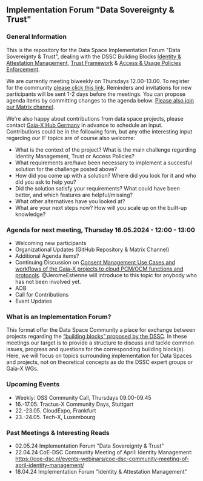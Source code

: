 ## Implementation Forum "Data Sovereignty & Trust"

### General Information

This is the repository for the Data Space Implementation Forum "Data Sovereignty & Trust", dealing with the DSSC Building Blocks [Identity & Attestation Management](https://dssc.eu/space/BVE/357075352/Identity+and+Attestation+Management), [Trust Framework](https://dssc.eu/space/BVE/357075461/Trust+Framework) & [Access & Usage Policies Enforcement](https://dssc.eu/space/BVE/357075567/Access+%26+Usage+Policies+Enforcement).

We are currently meeting biweekly on Thursdays 12.00-13.00. To register for the community [please click this link](https://forms.gle/CUDio2n6nGhgM94X6). Reminders and invitations for new participants will be sent 1-2 days before the meetings. You can propose agenda items by committing changes to the agenda below. [Please also join our Matrix channel](https://matrix.to/#/!PBADeZgSbpHlBoyEjE:matrix.org?via=matrix.org).

We're also happy about contributions from data space projects, please contact [Gaia-X Hub Germany](mailto:gaia-x-begleitforschung@acatech.de) in advance to schedule an input. Contributions could be in the following form, but any othe interesting input regarding our IF topics are of course also welcome:
  - What is the context of the project? What is the main challenge regarding Identity Management, Trust or Access Policies?
  - What requirements are/have been necessary to implement a succesful solution for the challenge posted above?
  - How did you come up with a solution? Where did you look for it and who did you ask to help you?
  - Did the solution satisfy your requirements? What could have been better, and which features are helpful/missing?
  - What other alternatives have you looked at?
  - What are your next steps now? How will you scale up on the built-up knowledge?



### Agenda for next meeting, Thursday 16.05.2024 - 12:00 - 13:00
- Welcoming new participants
- Organizational Updates (GitHub Repository & Matrix Channel)
- Additional Agenda items?
- Continuing Discussion on [Consent Management Use Cases and workflows of the Gaia-X projects to cloud PCM/OCM functions and protocols](https://github.com/gaia-x-hub-germany/if-data-sovereignty-and-trust/blob/main/ConsentManagement.md). @JeromeEstienne will introduce to this topic for anybody who has not been involved yet.
- AOB
- Call for Contributions
- Event Updates

### What is an Implementation Forum?
This format offer the Data Space Community a place for exchange between projects regarding the [“building blocks” proposed by the DSSC](https://dssc.eu/space/BVE/357073899/Building+Block+Overview). In these meetings our target is to provide a structure to discuss and tackle common issues, progress and questions for the corresponding building block(s). Here, we will focus on topics surrounding implementation for Data Spaces and projects, not on theoretical concepts as do the DSSC expert groups or Gaia-X WGs.

### Upcoming Events

- Weekly: OSS Community Call, Thursdays 09.00-09.45
- 16.-17.05. Tractus-X Community Days, Stuttgart
- 22.-23.05. CloudExpo, Frankfurt
- 23.-24.05. Tech-X, Luxembourg

### Past Meetings & Interesting Reads

- 02.05.24 Implementation Forum "Data Sovereignty & Trust"
- 22.04.24 CoE-DSC Community Meeting of April: Identity Management: https://coe-dsc.nl/events-webinars/coe-dsc-community-meeting-of-april-identity-management/
- 18.04.24 Implementation Forum "Identity & Attestation Management"

